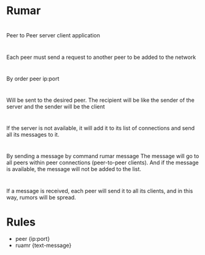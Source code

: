 # Rumar

#
Peer to Peer server client application
#
Each peer must send a request to another peer to be added to the network
#
By order peer ip:port
#
Will be sent to the desired peer. The recipient will be like the sender of the server and the sender will be the client
#
If the server is not available, it will add it to its list of connections and send all its messages to it.
#
By sending a message by command
rumar message
The message will go to all peers within peer connections (peer-to-peer clients). And if the message is available, the message will not be added to the list.
#
If a message is received, each peer will send it to all its clients, and in this way, rumors will be spread.

# Rules
<ul>
    <li>peer {ip:port}</li>
    <li>ruamr {text-message}</li>
</ul>
